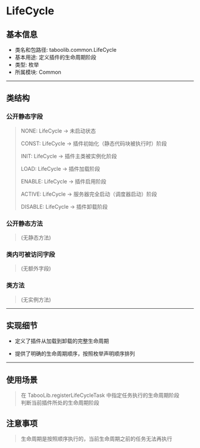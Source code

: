 # LifeCycle

## 基本信息

- 类名和包路径: taboolib.common.LifeCycle
- 基本用途: 定义插件的生命周期阶段
- 类型: 枚举
- 所属模块: Common

---

## 类结构

### 公开静态字段

> NONE: LifeCycle -> 未启动状态
> 
> CONST: LifeCycle -> 插件初始化（静态代码块被执行时）阶段
> 
> INIT: LifeCycle -> 插件主类被实例化阶段
> 
> LOAD: LifeCycle -> 插件加载阶段
> 
> ENABLE: LifeCycle -> 插件启用阶段
> 
> ACTIVE: LifeCycle -> 服务器完全启动（调度器启动）阶段
> 
> DISABLE: LifeCycle -> 插件卸载阶段

### 公开静态方法

> (无静态方法)

### 类内可被访问字段

> (无额外字段)

### 类方法

> (无实例方法)

---

## 实现细节

- 定义了插件从加载到卸载的完整生命周期

- 提供了明确的生命周期顺序，按照枚举声明顺序排列

---

## 使用场景

> 在 TabooLib.registerLifeCycleTask 中指定任务执行的生命周期阶段  
> 判断当前插件所处的生命周期阶段

## 注意事项

> 生命周期是按照顺序执行的，当前生命周期之前的任务无法再执行
